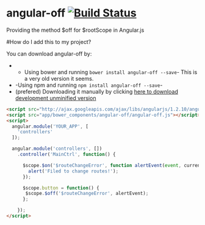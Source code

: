 # angular-off [![Build Status](https://travis-ci.org/gdi2290/angular-off.png?branch=master)](https://travis-ci.org/gdi2290/angular-off)

Providing the method $off for $rootScope in Angular.js

#How do I add this to my project?

You can download angular-off by:

* - Using bower and running `bower install angular-off --save`- This is a very old version it seems.
* -Using npm and running `npm install angular-off --save`-
* (prefered) Downloading it manually by clicking [here to download development unminified version](https://raw.githubusercontent.com/gdi2290/angular-off/master/angular-off.js)


````html
<script src="http://ajax.googleapis.com/ajax/libs/angularjs/1.2.10/angular.min.js"></script>
<script src="app/bower_components/angular-off/angular-off.js"></script>
<script>
  angular.module('YOUR_APP', [
    'controllers'
  ]);

  angular.module('controllers', [])
    .controller('MainCtrl', function() {

      $scope.$on('$routeChangeError', function alertEvent(event, current, prevous, rejection) {
        alert('Filed to change routes!');
      });

      $scope.button = function() {
       $scope.$off('$routeChangeError', alertEvent);
      };

    });
</script>

````
